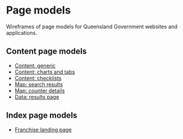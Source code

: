Page models
===========

Wireframes of page models for Queensland Government websites and applications.


Content page models
-------------------

- [Content: generic](http://qld-gov-au.github.io/content-page.html)
- [Content: charts and tabs](http://qld-gov-au.github.io/content-page-charts-tabs.html)
- [Content: checklists](http://qld-gov-au.github.io/content-page-checklist.html)
- [Map: search results](http://qld-gov-au.github.io/page-models/map-page.html)
- [Map: counter details](http://qld-gov-au.github.io/page-models/map-contact-details-page.html)
- [Data: results page](http://qld-gov-au.github.io/page-models/dataset-results-page.html)


Index page models
-----------------

- [Franchise landing page](http://qld-gov-au.github.io/franchise-landing-page.html)
